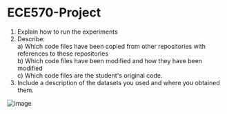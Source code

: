 # ECE570-Project
1) Explain how to run the experiments
2) Describe:   
  a) Which code files have been copied from other repositories with references to these repositories   
  b) Which code files have been modified and how they have been modified   
  c) Which code files are the student's original code. 
3) Include a description of the datasets you used and where you obtained them. 


![image](https://user-images.githubusercontent.com/54744576/201968777-671c25fe-02dc-49e1-beb3-d257d043d653.png)
